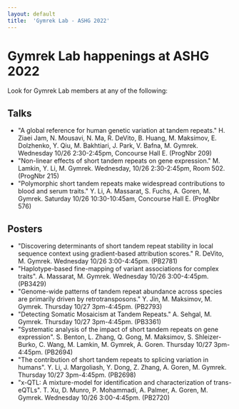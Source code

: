 ```yaml
---
layout: default
title:  'Gymrek Lab - ASHG 2022'
---
```


# Gymrek Lab happenings at ASHG 2022

Look for Gymrek Lab members at any of the following:

## Talks
* "A global reference for human genetic variation at tandem repeats." H. Ziaei Jam, N. Mousavi, N. Ma, R. DeVito, B. Huang, M. Maksimov, E. Dolzhenko, Y. Qiu, M. Bakhtiari, J. Park, V. Bafna, M. Gymrek. Wednesday 10/26 2:30-2:45pm, Concourse Hall E. (ProgNbr 209)
* "Non-linear effects of short tandem repeats on gene expression." M. Lamkin, Y. Li, M. Gymrek. Wednesday, 10/26 2:30-2:45pm, Room 502. (ProgNbr 215)
* "Polymorphic short tandem repeats make widespread contributions to blood and serum traits." Y. Li, A. Massarat, S. Fuchs, A. Goren, M. Gymrek. Saturday 10/26 10:30-10:45am, Concourse Hall E. (ProgNbr 576)

## Posters
* "Discovering determinants of short tandem repeat stability in local sequence context using gradient-based attribution scores." R. DeVito, M. Gymrek. Wednesday 10/26 3:00-4:45pm. (PB2781)
* "Haplotype-based fine-mapping of variant associations for complex traits". A. Massarat, M. Gymrek. Wednesday 10/26 3:00-4:45pm. (PB3429)
* "Genome-wide patterns of tandem repeat abundance across species are primarily driven by retrotransposons." Y. Jin, M. Maksimov, M. Gymrek. Thursday 10/27 3pm-4:45pm. (PB2793)
* "Detecting Somatic Mosaicism at Tandem Repeats." A. Sehgal, M. Gymrek. Thursday 10/27 3pm-4:45pm. (PB3361)
* "Systematic analysis of the impact of short tandem repeats on gene expression". S. Benton, L. Zhang, Q. Gong, M. Maksimov, S. Shleizer-Burko, C. Wang, M. Lamkin, M. Gymrek, A. Goren. Thursday 10/27 3pm-4:45pm. (PB2694)
* "The contribution of short tandem repeats to splicing variation in humans". Y. Li, J. Margoliash, Y. Dong, Z. Zhang, A. Goren, M. Gymrek. Thursday 10/27 3pm-4:45pm. (PB2698)
* "x-QTL: A mixture-model for identification and characterization of trans-eQTLs". T. Xu, D. Munro, P. Mohammadi, A. Palmer, A. Goren, M. Gymrek. Wednesday 10/26 3:00-4:45pm. (PB2720)

